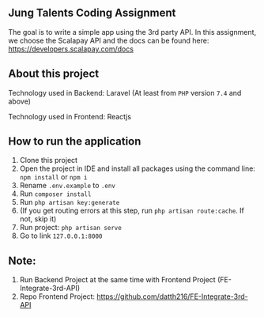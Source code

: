 ## Jung Talents Coding Assignment

The goal is to write a simple app using the 3rd party API. In this assignment, we choose the Scalapay API and the docs can be found here: https://developers.scalapay.com/docs

## About this project

Technology used in Backend: Laravel (At least from `PHP` version `7.4` and above)

Technology used in Frontend: Reactjs

## How to run the application

1. Clone this project
2. Open the project in IDE and install all packages using the command line: `npm install` or `npm i`
3. Rename `.env.example` to `.env`
4. Run `composer install`
5. Run `php artisan key:generate`
6. (If you get routing errors at this step, run `php artisan route:cache`. If not, skip it)
7. Run project: `php artisan serve`
8. Go to link `127.0.0.1:8000`

## Note: 
1. Run Backend Project at the same time with Frontend Project (FE-Integrate-3rd-API)
2. Repo Frontend Project: https://github.com/datth216/FE-Integrate-3rd-API
